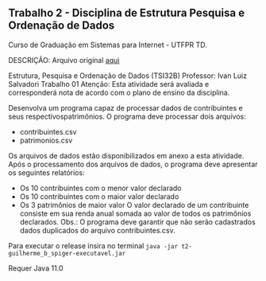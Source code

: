 Trabalho 2 - Disciplina de Estrutura Pesquisa e Ordenação de Dados
-------------------------------
Curso de Graduação em Sistemas para Internet - UTFPR TD.

DESCRIÇÃO: Arquivo original [aqui](pdf/trabalho2.pdf)

Estrutura, Pesquisa e Ordenação de Dados (TSI32B)
Professor: Ivan Luiz Salvadori
Trabalho 01
Atenção: Esta atividade será avaliada e corresponderá nota de acordo com o plano de
ensino da disciplina.

Desenvolva um programa capaz de processar dados de contribuintes e seus respectivospatrimônios. O programa deve processar dois arquivos:
* contribuintes.csv
* patrimonios.csv

Os arquivos de dados estão disponibilizados em anexo a esta atividade. Após o processamento dos arquivos de dados, o programa deve apresentar os seguintes relatórios:
* Os 10 contribuintes com o menor valor declarado
* Os 10 contribuintes com o maior valor declarado
* Os 3 patrimônios de maior valor
O valor declarado de um contribuinte consiste em sua renda anual somada ao valor de todos os patrimônios declarados. Obs.: O programa deve garantir que não serão cadastrados dados duplicados do arquivo contribuintes.csv.

Para executar o release insira no terminal
``java -jar t2-guilherme_b_spiger-executavel.jar``

Requer Java 11.0